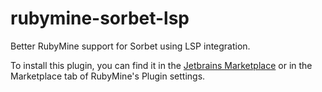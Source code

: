 # rubymine-sorbet-lsp
Better RubyMine support for Sorbet using LSP integration.

To install this plugin, you can find it in the [Jetbrains Marketplace](https://plugins.jetbrains.com/plugin/22388-sorbet-lsp)
or in the Marketplace tab of RubyMine's Plugin settings.
